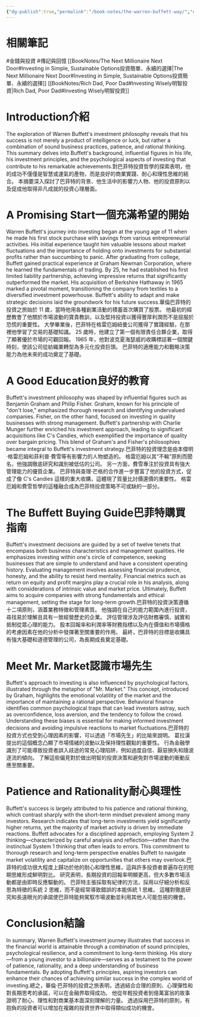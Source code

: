 ```yaml
---
{"dg-publish":true,"permalink":"/book-notes/the-warren-buffett-way/","dgPassFrontmatter":true,"created":"2024-11-24T10:41:51.947+08:00","updated":"2024-11-28T00:00:48.479+08:00"}
---
```


# 相關筆記
#金錢與投資 #傳記與回憶 
[[BookNotes/The Next Millionaire Next Door#Investing in Simple, Sustainable Options投資簡單、永續的選擇\|The Next Millionaire Next Door#Investing in Simple, Sustainable Options投資簡單、永續的選擇]]
[[BookNotes/Rich Dad, Poor Dad#Investing Wisely明智投資\|Rich Dad, Poor Dad#Investing Wisely明智投資]]
# Introduction介紹

The exploration of Warren Buffett's investment philosophy reveals that his success is not merely a product of intelligence or luck, but rather a combination of sound business practices, patience, and rational thinking. This summary delves into Buffett's background, influential figures in his life, his investment principles, and the psychological aspects of investing that contribute to his remarkable achievements.對巴菲特投資哲學的探索表明，他的成功不僅僅是智慧或運氣的產物，而是良好的商業實踐、耐心和理性思維的結合。 本摘要深入探討了巴菲特的背景、他生活中的影響力人物、他的投資原則以及促成他取得非凡成就的投資心理層面。

# A Promising Start一個充滿希望的開始

Warren Buffett's journey into investing began at the young age of 11 when he made his first stock purchase with savings from various entrepreneurial activities. His initial experience taught him valuable lessons about market fluctuations and the importance of holding onto investments for substantial profits rather than succumbing to panic. After graduating from college, Buffett gained practical experience at Graham Newman Corporation, where he learned the fundamentals of trading. By 25, he had established his first limited liability partnership, achieving impressive returns that significantly outperformed the market. His acquisition of Berkshire Hathaway in 1965 marked a pivotal moment, transitioning the company from textiles to a diversified investment powerhouse. Buffett's ability to adapt and make strategic decisions laid the groundwork for his future success.華倫巴菲特的投資之旅始於 11 歲，當時他用各種創業活動的積蓄首次購買了股票。 他最初的經歷教會了他關於市場波動的寶貴教訓，以及堅持投資以獲得豐厚利潤而不是屈服於恐慌的重要性。 大學畢業後，巴菲特在格雷厄姆紐曼公司獲得了實踐經驗，在那裡他學習了交易的基礎知識。 25 歲時，他建立了第一個有限責任合夥企業，取得了顯著優於市場的可觀回報。 1965 年，他對波克夏海瑟威的收購標誌著一個關鍵時刻，使該公司從紡織業轉型為多元化投資巨頭。 巴菲特的適應能力和戰略決策能力為他未來的成功奠定了基礎。

# A Good Education良好的教育

Buffett's investment philosophy was shaped by influential figures such as Benjamin Graham and Philip Fisher. Graham, known for his principle of "don't lose," emphasized thorough research and identifying undervalued companies. Fisher, on the other hand, focused on investing in quality businesses with strong management. Buffett's partnership with Charlie Munger further enriched his investment approach, leading to significant acquisitions like C's Candies, which exemplified the importance of quality over bargain pricing. This blend of Graham's and Fisher's philosophies became integral to Buffett's investment strategy.巴菲特的投資理念是由本傑明·格雷厄姆和菲利普·費雪等有影響力的人物塑造的。 格雷厄姆以其“不輸”原則而聞名，他強調徹底研究和識別被低估的公司。 另一方面，費雪專注於投資具有強大管理能力的優質企業。 巴菲特與查理·芒格的合作進一步豐富了他的投資方式，促成了像 C's Candies 這樣的重大收購，這體現了質量比討價還價的重要性。 格雷厄姆和費雪哲學的這種融合成為巴菲特投資策略不可或缺的一部分。

# The Buffett Buying Guide巴菲特購買指南

Buffett's investment decisions are guided by a set of twelve tenets that encompass both business characteristics and management qualities. He emphasizes investing within one's circle of competence, seeking businesses that are simple to understand and have a consistent operating history. Evaluating management involves assessing financial prudence, honesty, and the ability to resist herd mentality. Financial metrics such as return on equity and profit margins play a crucial role in his analysis, along with considerations of intrinsic value and market price. Ultimately, Buffett aims to acquire companies with strong fundamentals and ethical management, setting the stage for long-term growth.巴菲特的投資決策遵循十二項原則，涵蓋業務特徵和管理素質。 他強調在自己的能力範圍內進行投資，尋找易於理解且具有一致經營歷史的企業。 評估管理涉及評估財務審慎、誠實和抵制從眾心理的能力。 股本回報率和利潤率等財務指標以及內在價值和市場價格的考慮因素在他的分析中發揮著至關重要的作用。 最終，巴菲特的目標是收購具有強大基礎和道德管理的公司，為長期成長奠定基礎。

# Meet Mr. Market認識市場先生

Buffett's approach to investing is also influenced by psychological factors, illustrated through the metaphor of "Mr. Market." This concept, introduced by Graham, highlights the emotional volatility of the market and the importance of maintaining a rational perspective. Behavioral finance identifies common psychological traps that can lead investors astray, such as overconfidence, loss aversion, and the tendency to follow the crowd. Understanding these biases is essential for making informed investment decisions and avoiding impulsive reactions to market fluctuations.巴菲特的投資方式也受到心理因素的影響，可以透過「市場先生」的比喻來說明。 葛拉漢提出的這個概念凸顯了市場情緒的波動以及保持理性觀點的重要性。 行為金融學識別了可能導致投資者誤入歧途的常見心理陷阱，例如過度自信、厭惡損失和隨波逐流的傾向。 了解這些偏見對於做出明智的投資決策和避免對市場波動的衝動反應至關重要。

# Patience and Rationality耐心與理性

Buffett's success is largely attributed to his patience and rational thinking, which contrast sharply with the short-term mindset prevalent among many investors. Research indicates that long-term investments yield significantly higher returns, yet the majority of market activity is driven by immediate reactions. Buffett advocates for a disciplined approach, employing System 2 thinking—characterized by careful analysis and reflection—rather than the instinctual System 1 thinking that often leads to errors. This commitment to thorough research and long-term perspective enables Buffett to navigate market volatility and capitalize on opportunities that others may overlook.巴菲特的成功很大程度上歸功於他的耐心和理性思維，這與許多投資者普遍存在的短期思維形成鮮明對比。 研究表明，長期投資的回報率明顯更高，但大多數市場活動都是由即時反應驅動的。 巴菲特主張採取有紀律的方法，採用以仔細分析和反思為特徵的系統 2 思維，而不是經常導致錯誤的本能係統 1 思維。 這種對徹底研究和長遠眼光的承諾使巴菲特能夠駕馭市場波動並利用其他人可能忽視的機會。

# Conclusion結論

In summary, Warren Buffett's investment journey illustrates that success in the financial world is attainable through a combination of sound principles, psychological resilience, and a commitment to long-term thinking. His story—from a young investor to a billionaire—serves as a testament to the power of patience, rationality, and a deep understanding of business fundamentals. By adopting Buffett's principles, aspiring investors can enhance their chances of achieving similar success in the complex world of investing.總之，華倫·巴菲特的投資之旅表明，透過結合合理的原則、心理彈性和對長期思考的承諾，可以在金融界取得成功。 他從年輕投資者到億萬富翁的故事證明了耐心、理性和對商業基本面深刻理解的力量。 透過採用巴菲特的原則，有抱負的投資者可以增加在複雜的投資世界中取得類似成功的機會。